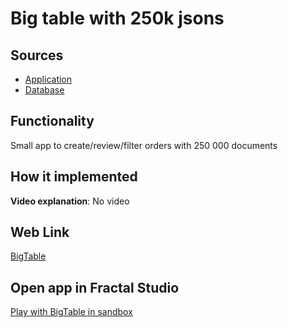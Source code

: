 # Big table with 250k jsons

## Sources

- [Application](https://github.com/LearnFractal/FractalPlatform/tree/main/FractalPlatform.Examples/Applications/BigTable/BigTableApplication.cs)
- [Database](https://github.com/LearnFractal/FractalPlatform/tree/main/FractalPlatform.Examples/Databases/BigTable)

## Functionality

Small app to create/review/filter orders with 250 000 documents

## How it implemented

**Video explanation**: No video

## Web Link

[BigTable](https://fraplat.com/jupiter/BigTable)

## Open app in Fractal Studio

[Play with BigTable in sandbox](https://fraplat.com/mars/FractalStudio/?tag=BigTable+template)


